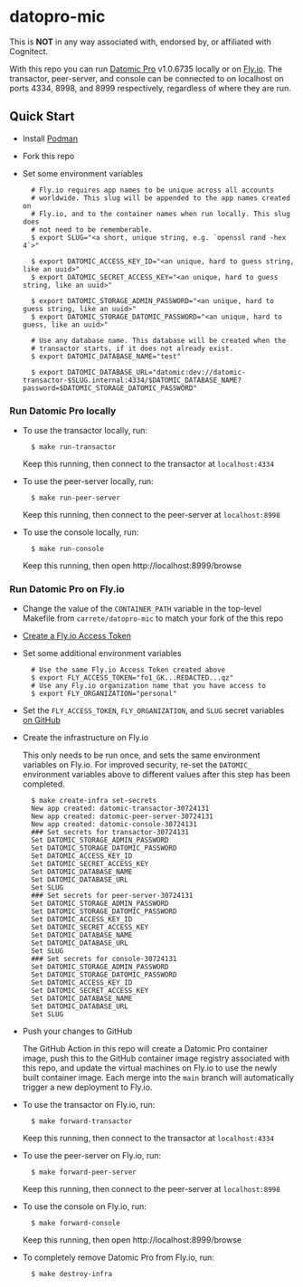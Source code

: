 # datopro-mic

This is **NOT** in any way associated with, endorsed by, or affiliated with Cognitect.

With this repo you can run [Datomic Pro](https://datomic.com) v1.0.6735
locally or on [Fly.io](https://fly.io). The transactor, peer-server, and
console can be connected to on localhost on ports 4334, 8998, and 8999
respectively, regardless of where they are run.

## Quick Start

* Install [Podman](https://podman.io)

* Fork this repo

* Set some environment variables

        # Fly.io requires app names to be unique across all accounts
        # worldwide. This slug will be appended to the app names created on
        # Fly.io, and to the container names when run locally. This slug does
        # not need to be rememberable.
        $ export SLUG="<a short, unique string, e.g. `openssl rand -hex 4`>"

        $ export DATOMIC_ACCESS_KEY_ID="<an unique, hard to guess string, like an uuid>"
        $ export DATOMIC_SECRET_ACCESS_KEY="<an unique, hard to guess string, like an uuid>"

        $ export DATOMIC_STORAGE_ADMIN_PASSWORD="<an unique, hard to guess string, like an uuid>"
        $ export DATOMIC_STORAGE_DATOMIC_PASSWORD="<an unique, hard to guess, like an uuid>"

        # Use any database name. This database will be created when the
        # transactor starts, if it does not already exist.
        $ export DATOMIC_DATABASE_NAME="test"

        $ export DATOMIC_DATABASE_URL="datomic:dev://datomic-transactor-$SLUG.internal:4334/$DATOMIC_DATABASE_NAME?password=$DATOMIC_STORAGE_DATOMIC_PASSWORD"

### Run Datomic Pro locally

* To use the transactor locally, run:

        $ make run-transactor

  Keep this running, then connect to the transactor at `localhost:4334`

* To use the peer-server locally, run:

        $ make run-peer-server

  Keep this running, then connect to the peer-server at `localhost:8998`

* To use the console locally, run:

        $ make run-console

  Keep this running, then open http://localhost:8999/browse

### Run Datomic Pro on Fly.io

* Change the value of the `CONTAINER_PATH` variable in the top-level Makefile
  from `carrete/datopro-mic` to match your fork of the this repo

* [Create a Fly.io Access Token](https://fly.io/user/personal_access_tokens)

* Set some additional environment variables

        # Use the same Fly.io Access Token created above
        $ export FLY_ACCESS_TOKEN="fo1_GK...REDACTED...qz"
        # Use any Fly.io organization name that you have access to
        $ export FLY_ORGANIZATION="personal"

* Set the `FLY_ACCESS_TOKEN`, `FLY_ORGANIZATION`, and `SLUG` secret variables
  [on GitHub](https://docs.github.com/en/actions/security-guides/encrypted-secrets#creating-encrypted-secrets-for-a-repository)

* Create the infrastructure on Fly.io

  This only needs to be run once, and sets the same environment variables on
  Fly.io. For improved security, re-set the `DATOMIC_` environment variables
  above to different values after this step has been completed.

        $ make create-infra set-secrets
        New app created: datomic-transactor-30724131
        New app created: datomic-peer-server-30724131
        New app created: datomic-console-30724131
        ### Set secrets for transactor-30724131
        Set DATOMIC_STORAGE_ADMIN_PASSWORD
        Set DATOMIC_STORAGE_DATOMIC_PASSWORD
        Set DATOMIC_ACCESS_KEY_ID
        Set DATOMIC_SECRET_ACCESS_KEY
        Set DATOMIC_DATABASE_NAME
        Set DATOMIC_DATABASE_URL
        Set SLUG
        ### Set secrets for peer-server-30724131
        Set DATOMIC_STORAGE_ADMIN_PASSWORD
        Set DATOMIC_STORAGE_DATOMIC_PASSWORD
        Set DATOMIC_ACCESS_KEY_ID
        Set DATOMIC_SECRET_ACCESS_KEY
        Set DATOMIC_DATABASE_NAME
        Set DATOMIC_DATABASE_URL
        Set SLUG
        ### Set secrets for console-30724131
        Set DATOMIC_STORAGE_ADMIN_PASSWORD
        Set DATOMIC_STORAGE_DATOMIC_PASSWORD
        Set DATOMIC_ACCESS_KEY_ID
        Set DATOMIC_SECRET_ACCESS_KEY
        Set DATOMIC_DATABASE_NAME
        Set DATOMIC_DATABASE_URL
        Set SLUG

* Push your changes to GitHub

  The GitHub Action in this repo will create a Datomic Pro container image,
  push this to the GitHub container image registry associated with this repo,
  and update the virtual machines on Fly.io to use the newly built container
  image. Each merge into the `main` branch will automatically trigger a new
  deployment to Fly.io.

* To use the transactor on Fly.io, run:

        $ make forward-transactor

  Keep this running, then connect to the transactor at `localhost:4334`

* To use the peer-server on Fly.io, run:

        $ make forward-peer-server

  Keep this running, then connect to the peer-server at `localhost:8998`

* To use the console on Fly.io, run:

        $ make forward-console

  Keep this running, then open http://localhost:8999/browse

* To completely remove Datomic Pro from Fly.io, run:

        $ make destroy-infra
